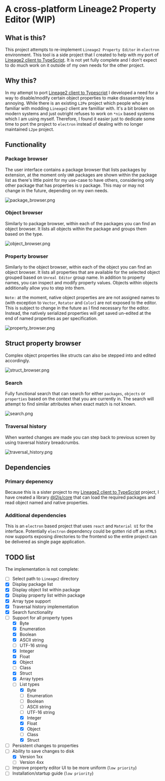 # A cross-platform Lineage2 Property Editor (WIP)

## What is this?

This project attempts to re-implement `Lineage2 Property Editor` in `electron` environment. This tool is a side project that I created to help with my port of [Lineage2 client to TypeScript](https://github.com/realratchet/Lineage2JS). It is not yet fully complete and I don't expect to do much work on it outside of my own needs for the other project.

## Why this?

In my attempt to port [Lineage2 client to Typescript](https://github.com/realratchet/Lineage2JS) I developed a need for a way to disable/modify certain object properties to make dissasembly less annoying. While there is an existing `L2Pe` project which people who are familiar with modding `Lineage2` client are familliar with. It's a bit broken on modern systems and just outright refuses to work on `*nix` based systems which I am using myself. Therefore, I found it easier just to dedicate some time to port the project to `electron` instead of dealing with no longer maintained `L2pe` project.

## Functionality

### Package browser

The user interface contains a package browser that lists packages by extension, at the moment only `UNR` packages are shown within the package list as there's little point for my use-case to have others, considering only other package that has properties is `U` package. This may or may not change in the future, depending on my own needs.

![package_browser.png](./docs/images/package_browser.png "Package browser")

### Object browser

Similarly to package browser, within each of the packages you can find an object browser. It lists all objects within the package and groups them based on the type.

![object_browser.png](./docs/images/object_browser.png "Object browser")

### Property browser

Similarly to the object browser, within each of the object you can find an object browser. It lists all properties that are available for the selected object grouped based on `Unreal Editor` group name. In addition to property names, you can inspect and modify property values. Objects within objects additionally allow you to step into them. 

`Note:` at the moment, native object properties are are not assigned names to (with exception to `Vector`, `Rotator` and `Color`) are not exposed to the editor. This is subject to change in the future as I find necessary for the editor. Instead, the natively serialized properties will get saved un-edited at the end of named properties as per specification.

![property_browser.png](./docs/images/property_browser.png "Property browser")

## Struct property browser

Complex object properties like structs can also be stepped into and edited accordingly.

![struct_browser.png](./docs/images/struct_browser.png "Struct property browser")

### Search

Fully functional search that can search for either `packages`, `objects` or `properties` based on the context that you are currently in. The search will attempt to find similar attributes when exact match is not known.

![search.png](./docs/images/search.png "Search")

### Traversal history

When wanted changes are made you can step back to previous screen by using traversal history breadcrumbs.

![traversal_history.png](./docs/images/traversal_history.png "Traversal history")

## Dependencies

### Primary depenency

Because this is a sister project to my [Lineage2 client to TypeScript](https://github.com/realratchet/Lineage2JS) project, I have created a library [@l2js/core](https://github.com/realratchet/l2js-core) that can load the required packages and read object named and native properties.

### Additional dependencies
This is an `electron` based project that uses `react` and `Material UI` for the interface. Potentially `electron` dependency could be gotten rid off as `HTML5` now supports exposing directories to the frontend so the entire project can be delivered as single page application.

## TODO list

The implementation is not complete:

- [ ] Select path to `Lineage2` directory
- [x] Display package list
- [x] Display object list within package
- [x] Display property list within package
- [x] Array type support
- [x] Traversal history implementation
- [x] Search functionality
- [ ] Support for all property types
    - [x] Byte
    - [x] Enumeration
    - [x] Boolean
    - [x] ASCII string
    - [ ] UTF-16 string
    - [x] Integer
    - [x] Float
    - [x] Object
    - [ ] Class
    - [x] Struct
    - [x] Array types
    - [ ] List types
        - [x] Byte
        - [ ] Enumeration
        - [ ] Boolean
        - [ ] ASCII string
        - [ ] UTF-16 string
        - [x] Integer
        - [x] Float
        - [x] Object
        - [ ] Class
        - [x] Struct
- [ ] Persistent changes to properties
- [ ] Ability to save changes to disk
    - [x] Version 1xx
    - [ ] Version 4xx
- [ ] Improve property editor UI to be more uniform (`low priority`)
- [ ] Installation/startup guide (`low priority`)